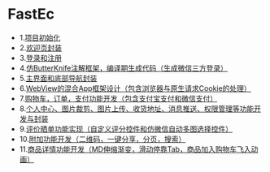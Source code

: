 # FastEc
- 1.[项目初始化](https://github.com/fengchuikukudehailiang/FastEc/blob/master/blogs/1.%E9%A1%B9%E7%9B%AE%E5%88%9D%E5%A7%8B%E5%8C%96.md)
- 2.[欢迎页封装](https://github.com/fengchuikukudehailiang/FastEc/blob/master/blogs/2.%E6%AC%A2%E8%BF%8E%E9%A1%B5%E5%B0%81%E8%A3%85.md)
- 3.[登录和注册](https://github.com/fengchuikukudehailiang/FastEc/blob/master/blogs/3.%E7%99%BB%E5%BD%95%E5%92%8C%E6%B3%A8%E5%86%8C.md)
- 4.[仿ButterKnife注解框架，编译期生成代码（生成微信三方登录）](https://github.com/fengchuikukudehailiang/FastEc/blob/master/blogs/4.%E4%BB%BFButterKnife%E6%B3%A8%E8%A7%A3%E6%A1%86%E6%9E%B6%E7%BC%96%E8%AF%91%E6%9C%9F%E7%94%9F%E6%88%90%E4%BB%A3%E7%A0%81.md)
- 5.[主界面和底部导航封装](https://github.com/fengchuikukudehailiang/FastEc/blob/master/blogs/5.%E4%B8%BB%E7%95%8C%E9%9D%A2%E5%92%8C%E5%BA%95%E9%83%A8%E5%AF%BC%E8%88%AA%E5%B0%81%E8%A3%85.md)
- 6.[WebView的混合App框架设计（包含浏览器与原生请求Cookie的处理）](https://github.com/fengchuikukudehailiang/FastEc/blob/master/blogs/6.WebView%E7%9A%84%E6%B7%B7%E5%90%88App%E6%A1%86%E6%9E%B6%E8%AE%BE%E8%AE%A1.md)
- 7.[购物车，订单，支付功能开发（包含支付宝支付和微信支付）](https://github.com/fengchuikukudehailiang/FastEc/blob/master/blogs/7.%E8%B4%AD%E7%89%A9%E8%BD%A6_%E8%AE%A2%E5%8D%95_%E6%94%AF%E4%BB%98%E5%8A%9F%E8%83%BD%E5%BC%80%E5%8F%91.md)
- 8.[个人中心、图片裁剪、图片上传、收货地址、消息推送、权限管理等功能开发与封装](https://github.com/fengchuikukudehailiang/FastEc/blob/master/blogs/8.%E4%B8%AA%E4%BA%BA%E4%B8%AD%E5%BF%83.md)
- 9.[评价晒单功能实现（自定义评分控件和仿微信自动多图选择控件）](https://github.com/fengchuikukudehailiang/FastEc/blob/master/blogs/9.%E8%AF%84%E4%BB%B7%E6%99%92%E5%8D%95%E5%8A%9F%E8%83%BD%E5%AE%9E%E7%8E%B0.md)
- 10.[附加功能开发（二维码，一键分享，分页，搜索）](https://github.com/fengchuikukudehailiang/FastEc/blob/master/blogs/10.%E9%99%84%E5%8A%A0%E5%8A%9F%E8%83%BD%E5%BC%80%E5%8F%91.md)
- 11.[商品详情功能开发（MD伸缩渐变，滑动停靠Tab，商品加入购物车飞入动画）](https://github.com/fengchuikukudehailiang/FastEc/blob/master/blogs/11.%E5%95%86%E5%93%81%E8%AF%A6%E6%83%85%E5%8A%9F%E8%83%BD%E5%BC%80%E5%8F%91.md)
